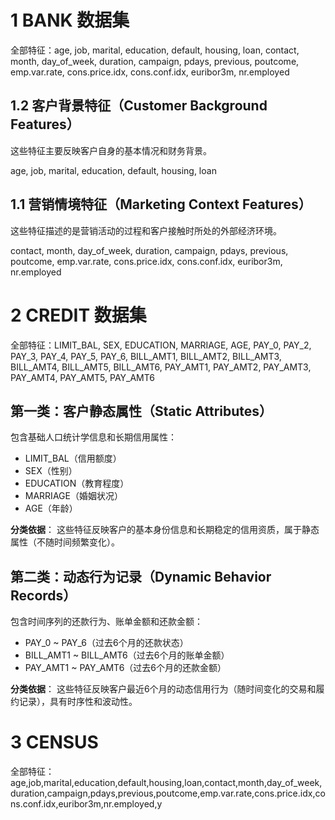# 1 BANK 数据集

全部特征：age, job, marital, education, default, housing, loan, contact, month, day_of_week, duration, campaign, pdays, previous, poutcome, emp.var.rate, cons.price.idx, cons.conf.idx, euribor3m, nr.employed

## 1.2 客户背景特征（Customer Background Features）

这些特征主要反映客户自身的基本情况和财务背景。

age, job, marital, education, default, housing, loan

## 1.1 营销情境特征（Marketing Context Features）

这些特征描述的是营销活动的过程和客户接触时所处的外部经济环境。

contact, month, day_of_week, duration, campaign, pdays, previous, poutcome, emp.var.rate, cons.price.idx, cons.conf.idx, euribor3m, nr.employed

# 2 CREDIT 数据集

全部特征：LIMIT_BAL, SEX, EDUCATION, MARRIAGE, AGE, PAY_0, PAY_2, PAY_3, PAY_4, PAY_5, PAY_6, BILL_AMT1, BILL_AMT2, BILL_AMT3, BILL_AMT4, BILL_AMT5, BILL_AMT6, PAY_AMT1, PAY_AMT2, PAY_AMT3, PAY_AMT4, PAY_AMT5, PAY_AMT6

## 第一类：**客户静态属性（Static Attributes）**

包含基础人口统计学信息和长期信用属性：

- LIMIT_BAL（信用额度）
- SEX（性别）
- EDUCATION（教育程度）
- MARRIAGE（婚姻状况）
- AGE（年龄）

**分类依据**：
这些特征反映客户的基本身份信息和长期稳定的信用资质，属于静态属性（不随时间频繁变化）。

## 第二类：**动态行为记录（Dynamic Behavior Records）**

包含时间序列的还款行为、账单金额和还款金额：

- PAY_0 ~ PAY_6（过去6个月的还款状态）
- BILL_AMT1 ~ BILL_AMT6（过去6个月的账单金额）
- PAY_AMT1 ~ PAY_AMT6（过去6个月的还款金额）

**分类依据**：
这些特征反映客户最近6个月的动态信用行为（随时间变化的交易和履约记录），具有时序性和波动性。

# 3 CENSUS

全部特征：age,job,marital,education,default,housing,loan,contact,month,day_of_week,duration,campaign,pdays,previous,poutcome,emp.var.rate,cons.price.idx,cons.conf.idx,euribor3m,nr.employed,y